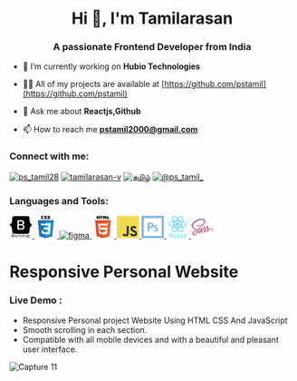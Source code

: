 
<h1 align="center">Hi 👋, I'm Tamilarasan</h1>
<h3 align="center">A passionate Frontend Developer from India</h3>


- 🔭 I’m currently working on **Hubio Technologies**

- 👨‍💻 All of my projects are available at [https://github.com/pstamil](https://github.com/pstamil)

- 💬 Ask me about **Reactjs,Github**

- 📫 How to reach me **pstamil2000@gmail.com**

<h3 align="left">Connect with me:</h3>
<p align="left">
<a href="https://twitter.com/ps_tamil28" target="blank"><img align="center" src="https://raw.githubusercontent.com/rahuldkjain/github-profile-readme-generator/master/src/images/icons/Social/twitter.svg" alt="ps_tamil28" height="30" width="40" /></a>
<a href="https://linkedin.com/in/tamilarasan-v" target="blank"><img align="center" src="https://raw.githubusercontent.com/rahuldkjain/github-profile-readme-generator/master/src/images/icons/Social/linked-in-alt.svg" alt="tamilarasan-v" height="30" width="40" /></a>
<a href="https://fb.com/தமிழ்" target="blank"><img align="center" src="https://raw.githubusercontent.com/rahuldkjain/github-profile-readme-generator/master/src/images/icons/Social/facebook.svg" alt="தமிழ்" height="30" width="40" /></a>
<a href="https://instagram.com/@ps_tamil_" target="blank"><img align="center" src="https://raw.githubusercontent.com/rahuldkjain/github-profile-readme-generator/master/src/images/icons/Social/instagram.svg" alt="@ps_tamil_" height="30" width="40" /></a>
</p>

<h3 align="left">Languages and Tools:</h3>
<p align="left"> <a href="https://getbootstrap.com" target="_blank" rel="noreferrer"> <img src="https://raw.githubusercontent.com/devicons/devicon/master/icons/bootstrap/bootstrap-plain-wordmark.svg" alt="bootstrap" width="40" height="40"/> </a> <a href="https://www.w3schools.com/css/" target="_blank" rel="noreferrer"> <img src="https://raw.githubusercontent.com/devicons/devicon/master/icons/css3/css3-original-wordmark.svg" alt="css3" width="40" height="40"/> </a> <a href="https://www.figma.com/" target="_blank" rel="noreferrer"> <img src="https://www.vectorlogo.zone/logos/figma/figma-icon.svg" alt="figma" width="40" height="40"/> </a> <a href="https://www.w3.org/html/" target="_blank" rel="noreferrer"> <img src="https://raw.githubusercontent.com/devicons/devicon/master/icons/html5/html5-original-wordmark.svg" alt="html5" width="40" height="40"/> </a> <a href="https://developer.mozilla.org/en-US/docs/Web/JavaScript" target="_blank" rel="noreferrer"> <img src="https://raw.githubusercontent.com/devicons/devicon/master/icons/javascript/javascript-original.svg" alt="javascript" width="40" height="40"/> </a> <a href="https://www.photoshop.com/en" target="_blank" rel="noreferrer"> <img src="https://raw.githubusercontent.com/devicons/devicon/master/icons/photoshop/photoshop-line.svg" alt="photoshop" width="40" height="40"/> </a> <a href="https://reactjs.org/" target="_blank" rel="noreferrer"> <img src="https://raw.githubusercontent.com/devicons/devicon/master/icons/react/react-original-wordmark.svg" alt="react" width="40" height="40"/> </a> <a href="https://sass-lang.com" target="_blank" rel="noreferrer"> <img src="https://raw.githubusercontent.com/devicons/devicon/master/icons/sass/sass-original.svg" alt="sass" width="40" height="40"/> </a> </p>

# Responsive Personal Website

<h3 align="left">Live Demo :</h3><a href="https://pstamil.github.io/" target="blank"></a>

- Responsive Personal project Website Using HTML CSS And JavaScript
- Smooth scrolling in each section.
- Compatible with all mobile devices and with a beautiful and pleasant user interface.

![Capture 11](https://github.com/pstamil/pstamil.github.io/assets/109160303/16841f6d-c4e6-47b3-a500-ec2c33884335)


